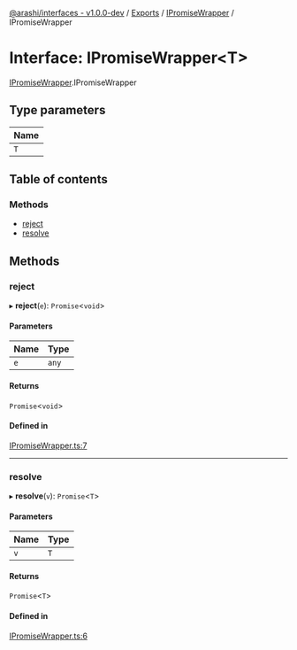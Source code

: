 [@arashi/interfaces - v1.0.0-dev](../README.md) / [Exports](../modules.md) / [IPromiseWrapper](../modules/IPromiseWrapper.md) / IPromiseWrapper

# Interface: IPromiseWrapper<T\>

[IPromiseWrapper](../modules/IPromiseWrapper.md).IPromiseWrapper

## Type parameters

| Name |
| :------ |
| `T` |

## Table of contents

### Methods

- [reject](IPromiseWrapper.IPromiseWrapper-1.md#reject)
- [resolve](IPromiseWrapper.IPromiseWrapper-1.md#resolve)

## Methods

### reject

▸ **reject**(`e`): `Promise`<`void`\>

#### Parameters

| Name | Type |
| :------ | :------ |
| `e` | `any` |

#### Returns

`Promise`<`void`\>

#### Defined in

[IPromiseWrapper.ts:7](https://github.com/arashijs/interfaces/blob/c8b27f0/src/IPromiseWrapper.ts#L7)

___

### resolve

▸ **resolve**(`v`): `Promise`<`T`\>

#### Parameters

| Name | Type |
| :------ | :------ |
| `v` | `T` |

#### Returns

`Promise`<`T`\>

#### Defined in

[IPromiseWrapper.ts:6](https://github.com/arashijs/interfaces/blob/c8b27f0/src/IPromiseWrapper.ts#L6)
